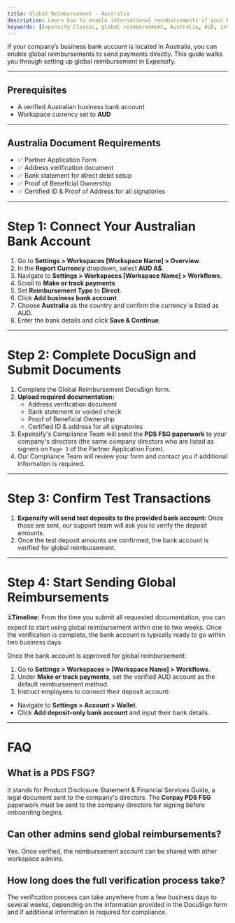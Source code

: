 ```yaml
---
title: Global Reimbursement - Australia
description: Learn how to enable international reimbursements if your business bank account is in Australia.
keywords: [Expensify Classic, global reimbursement, Australia, AUD, international payments, direct deposit, DocuSign, compliance]
---
```

<div id="expensify-classic" markdown="1">

If your company’s business bank account is located in Australia, you can enable global reimbursements to send payments directly. This guide walks you through setting up global reimbursement in Expensify.

---

## Prerequisites
- A verified Australian business bank account
- Workspace currency set to **AUD**

---

## Australia Document Requirements
- ✅ Partner Application Form
- ✅ Address verification document
- ✅ Bank statement for direct debit setup
- ✅ Proof of Beneficial Ownership
- ✅ Certified ID & Proof of Address for all signatories

---

# Step 1: Connect Your Australian Bank Account
1. Go to **Settings > Workspaces [Workspace Name] > Overview**.
2. In the **Report Currency** dropdown, select **AUD A$**.
3. Navigate to **Settings > Workspaces [Workspace Name] > Workflows**.
4. Scroll to **Make or track payments**
5. Set **Reimbursement Type** to **Direct**.
6. Click **Add business bank account**.
7. Choose **Australia** as the country and confirm the currency is listed as AUD.
8. Enter the bank details and click **Save & Continue**.

---

# Step 2: Complete DocuSign and Submit Documents
1. Complete the Global Reimbursement DocuSign form.
2. **Upload required documentation:**
     - Address verification document
     - Bank statement or voided check
     - Proof of Beneficial Ownership
     - Certified ID & address for all signatories
3. Expensify's Compliance Team will send the **PDS FSG paperwork** to your company's directors (the same company directors who are listed as signers on `Page 3` of the Partner Application Form).
4. Our Compliance Team will review your form and contact you if additional information is required.

---

# Step 3: Confirm Test Transactions
1. **Expensify will send test deposits to the provided bank account:** Once those are sent, our support team will ask you to verify the deposit amounts.
2. Once the test deposit amounts are confirmed, the bank account is verified for global reimbursement.
   
---

# Step 4: Start Sending Global Reimbursements

⏳**Timeline:** From the time you submit all requested documentation, you can expect to start using global reimbursement within one to two weeks. Once the verification is complete, the bank account is typically ready to go within two business days

Once the bank account is approved for global reimbursement:
1. Go to **Settings > Workspaces > [Workspace Name] > Workflows**.
2. Under **Make or track payments**, set the verified AUD account as the default reimbursement method.
3.  Instruct employees to connect their deposit account:
   - Navigate to **Settings > Account > Wallet**.
   - Click **Add deposit-only bank account** and input their bank details.

---

# FAQ

## What is a PDS FSG?
It stands for Product Disclosure Statement & Financial Services Guide, a legal document sent to the company's directors. The **Corpay PDS FSG** paperwork must be sent to the company directors for signing before onboarding begins.

## Can other admins send global reimbursements?
Yes. Once verified, the reimbursement account can be shared with other workspace admins.

## How long does the full verification process take?
The verification process can take anywhere from a few business days to several weeks, depending on the information provided in the DocuSign form and if additional information is required for compliance.

</div>
